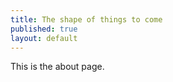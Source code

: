 ```yaml
--- 
title: The shape of things to come
published: true
layout: default
---
```


This is the about page.
